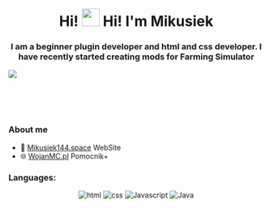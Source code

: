 <h1 align="center">Hi! <img src="https://media.giphy.com/media/hvRJCLFzcasrR4ia7z/giphy.gif" width="35"> Hi! I'm Mikusiek</h1>

<h3 align="center">I am a beginner plugin developer and html and css developer. I have recently started creating mods for Farming Simulator</h3>
  <p align="center">
    <img align="left" src="https://github-readme-stats.vercel.app/api?username=braspi&show_icons=true&theme=transparent&text_color=fff&title_color=4fa943&icon_color=9ec52f&hide_title=true&hide_border=true&hide=stars,contribs&count_private=true">
    <!--<img align="right" src="https://github-readme-stats.vercel.app/api/wakatime?username=braspi&langs_count=10&theme=transparent&text_color=fff&title_color=4fa943&hide_border=true&layout=compact&custom_title=Last%207%20days...&range=last_7_days" width="45%"> -->
  </p>
<br><br><br><br><br>

<h3> About me</h3>
<ul>
  <li>
    📖 <a href="https://mikusiek144.space/" target="_blank">Mikusiek144.space</a> WebSite
  </li>
  <li>
    🌐 <a href="https://WojanMC.pl/" target="_blank">WojanMC.pl</a> Pomocnik+
  </li>
</ul>

<h3 align="left">Languages:</h3>
  <p align="center">
    <img alt="html" src="https://img.shields.io/badge/-html-E34F26?style=flat-square&logo=html5&logoColor=white" />
    <img alt="css" src="https://img.shields.io/badge/-css%203-1572B6?style=flat-square&logo=CSS3&logoColor=white" />
    <img alt="Javascript" src="https://img.shields.io/badge/-Javascript-F7DF1E?style=flat-square&logo=Javascript&logoColor=white" />
    <img alt="Java" src="https://raw.githubusercontent.com/get-icon/geticon/master/icons/java.svg" />
  </p>
<br>
